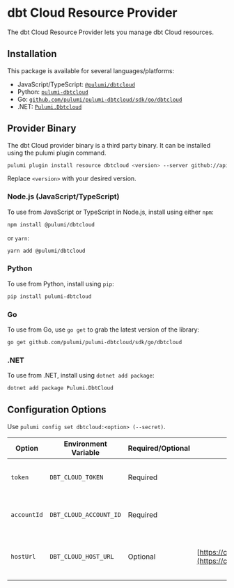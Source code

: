 # dbt Cloud Resource Provider

The dbt Cloud Resource Provider lets you manage dbt Cloud resources.

## Installation

This package is available for several languages/platforms:

- JavaScript/TypeScript: [`@pulumi/dbtcloud`](https://www.npmjs.com/package/@pulumi/dbtcloud)
- Python: [`pulumi-dbtcloud`](https://pypi.org/project/pulumi-dbtcloud/)
- Go: [`github.com/pulumi/pulumi-dbtcloud/sdk/go/dbtcloud`](https://pkg.go.dev/github.com/pulumi/pulumi-dbtcloud/sdk/go/dbtcloud)
- .NET: [`Pulumi.Dbtcloud`](https://www.nuget.org/packages/Pulumi.DbtCloud)

## Provider Binary

The dbt Cloud provider binary is a third party binary. It can be installed using the pulumi plugin command.

```bash
pulumi plugin install resource dbtcloud <version> --server github://api.github.com/pulumi/pulumi-dbtcloud
```

Replace `<version>` with your desired version.

### Node.js (JavaScript/TypeScript)

To use from JavaScript or TypeScript in Node.js, install using either `npm`:

```bash
npm install @pulumi/dbtcloud
```

or `yarn`:

```bash
yarn add @pulumi/dbtcloud
```

### Python

To use from Python, install using `pip`:

```bash
pip install pulumi-dbtcloud
```

### Go

To use from Go, use `go get` to grab the latest version of the library:

```bash
go get github.com/pulumi/pulumi-dbtcloud/sdk/go/dbtcloud
```

### .NET

To use from .NET, install using `dotnet add package`:

```bash
dotnet add package Pulumi.DbtCloud
```

## Configuration Options

Use `pulumi config set dbtcloud:<option> (--secret)`.

| Option     | Environment Variable   | Required/Optional | Default                                                      | Description                             |
|------------|------------------------|-------------------|--------------------------------------------------------------|-----------------------------------------|
| `token`    | `DBT_CLOUD_TOKEN`      | Required          |                                                              | The API token for your dbt Cloud user   |
| `accountId`| `DBT_CLOUD_ACCOUNT_ID` | Required          |                                                              | The ID for your dbt Cloud account       |
| `hostUrl`  | `DBT_CLOUD_HOST_URL`   | Optional          | [https://cloud.getdbt.com/api](https://cloud.getdbt.com/api) | The host URL for your dbt Cloud account |
